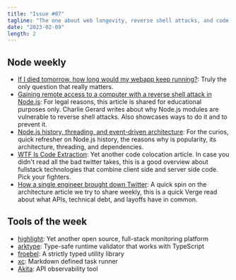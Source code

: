 ```yaml
---
title: "Issue #07"
tagline: "The one about web longevity, reverse shell attacks, and code extraction"
date: "2023-02-09"
length: 2
---
```


## Node weekly

- [If I died tomorrow, how long would my webapp keep running?](https://dub.sh/tARu5Xx): Truly the only question that really matters.
- [Gaining remote access to a computer with a reverse shell attack in Node.js](https://dub.sh/7bhbj4B): For legal reasons, this article is shared for educational purposes only. Charlie Gerard writes about why Node.js modules are vulnerable to reverse shell attacks. Also showcases ways to do it and to prevent it.
- [Node.js history, threading, and event-driven architecture](https://dub.sh/7tmIbL3): For the curios, quick refresher on Node.js history, the reasons why is popularity, its architecture, threading, and dependencies.
- [WTF Is Code Extraction](https://dub.sh/8cw1yts): Yet another code colocation article. In case you didn't read all the bad twitter takes, this is a good overview about fullstack technologies that combine client side and server side code. Pick your fighters.
- [How a single engineer brought down Twitter](https://dub.sh/AGGMEew): A quick spin on the architecture article we try to share weekly, this is a quick Verge read about what APIs, technical debt, and layoffs have in common.

## Tools of the week

- [highlight](https://dub.sh/DpIVKHT): Yet another open source, full-stack monitoring platform
- [arktype](https://dub.sh/GY9MQPZ): Type-safe runtime validator that works with TypeScript
- [froebel](https://dub.sh/wW03P20): A strictly typed utility library
- [xc](https://dub.sh/NZuhgGh): Markdown defined task runner
- [Akita](https://dub.sh/j6PfjaX): API observability tool
